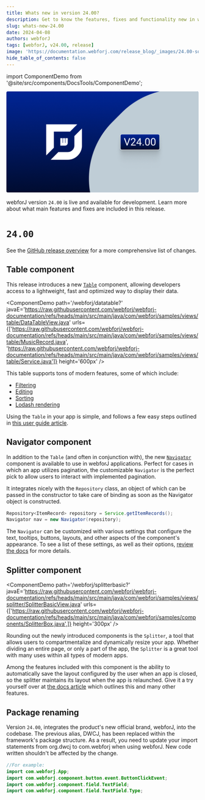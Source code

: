 ```yaml
---
title: Whats new in version 24.00?
description: Get to know the features, fixes and functionality new in webforJ version 24.00.
slug: whats-new-24.00
date: 2024-04-08
authors: webforJ
tags: [webforJ, v24.00, release]
image: 'https://documentation.webforj.com/release_blog/_images/24.00-social.png'
hide_table_of_contents: false
---
```


import ComponentDemo from '@site/src/components/DocsTools/ComponentDemo';

![cover image](../../static/release_blog/_images/24.00.png)

webforJ version `24.00` is live and available for development. Learn more about what main features and fixes are included in this release.

<!-- ![cover image](../static/img/webforJ-release-banner.png) -->

<!-- truncate -->

# `24.00`


See the [GitHub release overview](https://github.com/webforj/webforj/releases/tag/24.00) for a more comprehensive list of changes.

## Table component

This release introduces a new [`Table`](/docs/components/table/overview) component, allowing developers access to a lightweight, fast and optimized way to display their data. 

<ComponentDemo 
path='/webforj/datatable?' 
javaE='https://raw.githubusercontent.com/webforj/webforj-documentation/refs/heads/main/src/main/java/com/webforj/samples/views/table/DataTableView.java'
urls={['https://raw.githubusercontent.com/webforj/webforj-documentation/refs/heads/main/src/main/java/com/webforj/samples/views/table/MusicRecord.java', 
'https://raw.githubusercontent.com/webforj/webforj-documentation/refs/heads/main/src/main/java/com/webforj/samples/views/table/Service.java']}
height='600px'
/>

This table supports tons of modern features, some of which include:

- [Filtering](../docs/components/table/filtering)
- [Editing](../docs/components/table/refreshing)
- [Sorting](../docs/components/table/sorting)
- [Lodash rendering](../docs/components/table/rendering)

Using the `Table` in your app is simple, and follows a few easy steps outlined in [this user guide article](/docs/components/table/overview#creating-a-table). 

## Navigator component

<ComponentDemo 
path='/webforj/navigatorpages?' 
javaE='https://raw.githubusercontent.com/webforj/webforj-documentation/refs/heads/main/src/main/java/com/webforj/samples/views/navigator/NavigatorPagesView.java'
height='125px'
/>

In addition to the `Table` (and often in conjunction with), the new [`Navigator`](../docs/components/navigator) component is available to use in webforJ applications. Perfect for cases in which an app utilizes pagination, the customizable `Navigator` is the perfect pick to allow users to interact with implemented pagination.

It integrates nicely with the `Repository` class, an object of which can be passed in the constructor to take care of binding as soon as the Navigator object is constructed.

```java
Repository<ItemRecord> repository = Service.getItemRecords();
Navigator nav = new Navigator(repository);
```

The `Navigator` can be customized with various settings that configure the text, tooltips, buttons, layouts, and other aspects of the component's appearance. To see a list of these settings, as well as their options, [review the docs](https://documentation.webforj.com/docs/components/navigator#customizing-buttons-text-and-tooltips) for more details. 

## Splitter component

<ComponentDemo 
path='/webforj/splitterbasic?' 
javaE='https://raw.githubusercontent.com/webforj/webforj-documentation/refs/heads/main/src/main/java/com/webforj/samples/views/splitter/SplitterBasicView.java'
urls={['https://raw.githubusercontent.com/webforj/webforj-documentation/refs/heads/main/src/main/java/com/webforj/samples/components/SplitterBox.java',]}
height='300px'
/>

Rounding out the newly introduced components is the `Splitter`, a tool that allows users to compartmentalize and dynamically resize your app. Whether dividing an entire page, or only a part of the app, the `Splitter` is a great tool with many uses within all types of modern apps.

Among the features included with this component is the ability to automatically save the layout configured by the user when an app is closed, so the splitter maintains its layout when the app is relaunched. Give it a try yourself over at [the docs article](https://documentation.webforj.com/docs/components/splitter#auto-save) which outlines this and many other features.

## Package renaming

Version `24.00`, integrates the product's new official brand, webforJ, into the codebase. The previous alias, DWCJ, has been replaced within the framework's package structure. As a result, you need to update your import statements from org.dwcj to com.webforj when using webforJ. New code written shouldn't be affected by the change.

```java
//For example:
import com.webforj.App;
import com.webforj.component.button.event.ButtonClickEvent;
import com.webforj.component.field.TextField;
import com.webforj.component.field.TextField.Type;
```

<GiscusComments />